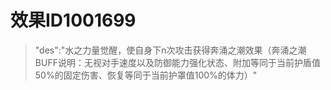 # 效果ID1001699
> "des":"水之力量觉醒，使自身下n次攻击获得奔涌之潮效果（奔涌之潮BUFF说明：无视对手速度以及防御能力强化状态、附加等同于当前护盾值50%的固定伤害、恢复等同于当前护罩值100%的体力）"
